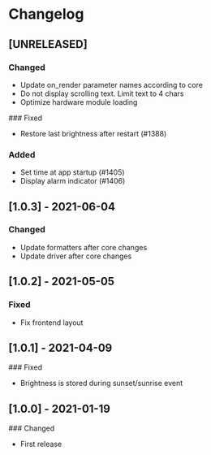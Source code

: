 # Changelog

## [UNRELEASED]
### Changed
* Update on_render parameter names according to core
* Do not display scrolling text. Limit text to 4 chars
* Optimize hardware module loading

### Fixed
* Restore last brightness after restart (#1388)

### Added
* Set time at app startup (#1405)
* Display alarm indicator (#1406)

## [1.0.3] - 2021-06-04
### Changed
* Update formatters after core changes
* Update driver after core changes

## [1.0.2] - 2021-05-05
### Fixed
* Fix frontend layout

## [1.0.1] - 2021-04-09
### Fixed
* Brightness is stored during sunset/sunrise event

## [1.0.0] - 2021-01-19
### Changed
* First release


